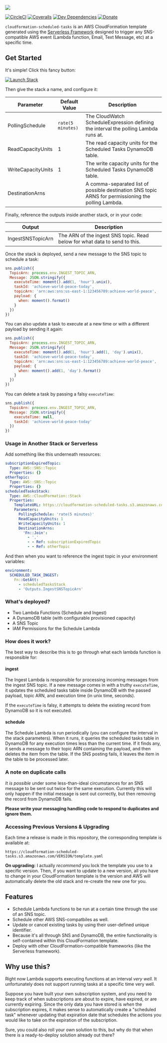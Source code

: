 ![][header-image]

[![CircleCI](https://img.shields.io/circleci/build/github/sammarks/cloudformation-scheduled-tasks/master)](https://circleci.com/gh/sammarks/cloudformation-scheduled-tasks)
[![Coveralls](https://img.shields.io/coveralls/sammarks/cloudformation-scheduled-tasks.svg)](https://coveralls.io/github/sammarks/cloudformation-scheduled-tasks)
[![Dev Dependencies](https://david-dm.org/sammarks/cloudformation-scheduled-tasks/dev-status.svg)](https://david-dm.org/sammarks/cloudformation-scheduled-tasks?type=dev)
[![Donate](https://img.shields.io/badge/donate-paypal-blue.svg)](https://paypal.me/sammarks15)

`cloudformation-scheduled-tasks` is an AWS CloudFormation template generated using the
[Serverless Framework](https://serverless.com) designed to trigger any SNS-compatible AWS
event (Lambda function, Email, Text Message, etc) at a specific time.

## Get Started

It's simple! Click this fancy button:

[![Launch Stack](https://s3.amazonaws.com/cloudformation-examples/cloudformation-launch-stack.png)](https://console.aws.amazon.com/cloudformation/home?region=us-east-1#/stacks/new?stackName=scheduled-tasks&templateURL=https://cloudformation-scheduled-tasks.s3.amazonaws.com/template.yaml)

Then give the stack a name, and configure it:

| Parameter | Default Value | Description |
| --- | --- | --- |
| PollingSchedule | `rate(5 minutes)` | The CloudWatch ScheduleExpression defining the interval the polling Lambda runs at. |
| ReadCapacityUnits | 1 | The read capacity units for the Scheduled Tasks DynamoDB table. |
| WriteCapacityUnits | 1 | The write capacity units for the Scheduled Tasks DynamoDB table. |
| DestinationArns | | A comma-separated list of possible destination SNS topic ARNS for permissioning the polling Lambda. |

Finally, reference the outputs inside another stack, or in your code:

| Output | Description |
| --- | --- |
| IngestSNSTopicArn | The ARN of the ingest SNS topic. Read below for what data to send to this. |

Once the stack is deployed, send a new message to the SNS topic to schedule a task:

```js
sns.publish({
  TopicArn: process.env.INGEST_TOPIC_ARN,
  Message: JSON.stringify({
    executeTime: moment().add(1, 'hour').unix(),
    taskId: 'achieve-world-peace-today',
    topicArn: 'arn:aws:sns:us-east-1:123456789:achieve-world-peace',
    payload: {
      when: moment().format()
    }
  })
})
```

You can also update a task to execute at a new time or with a different payload by sending it again:

```js
sns.publish({
  TopicArn: process.env.INGEST_TOPIC_ARN,
  Message: JSON.stringify({
    executeTime: moment().add(1, 'hour').add(1, 'day').unix(),
    taskId: 'achieve-world-peace-today',
    topicArn: 'arn:aws:sns:us-east-1:123456789:achieve-world-peace',
    payload: {
      when: moment().add(1, 'day').format()
    }
  })
})
```

You can delete a task by passing a falsy `executeTime`:

```js
sns.publish({
  TopicArn: process.env.INGEST_TOPIC_ARN,
  Message: JSON.stringify({
    executeTime: null,
    taskId: 'achieve-world-peace-today'
  })
})
```

### Usage in Another Stack or Serverless

Add something like this underneath resources:

```yaml
subscriptionExpiredTopic:
  Type: AWS::SNS::Topic
  Properties: {}
otherTopic:
  Type: AWS::SNS::Topic
  Properties: {}
scheduledTasksStack:
  Type: AWS::CloudFormation::Stack
  Properties:
    TemplateURL: https://cloudformation-scheduled-tasks.s3.amazonaws.com/VERSION/template.yaml
    Parameters:
      PollingSchedule: 'rate(5 minutes)'
      ReadCapacityUnits: 1
      WriteCapacityUnits: 1
      DestinationArns:
        'Fn::Join':
          - ','
          - - Ref: subscriptionExpiredTopic
          - - Ref: otherTopic
```

And then when you want to reference the ingest topic in your environment variables:

```yaml
environment:
  SCHEDULED_TASK_INGEST:
    Fn::GetAtt:
      - scheduledTasksStack
      - 'Outputs.IngestSNSTopicArn'
```

### What's deployed?

- Two Lambda Functions (Schedule and Ingest)
- A DynamoDB table (with configurable provisioned capacity)
- A SNS Topic
- IAM Permissions for the Schedule Lambda

### How does it work?

The best way to describe this is to go through what each lambda function is responsible for:

#### ingest

The Ingest Lambda is responsible for processing incoming messages from the ingest SNS topic.
If a new message comes in with a truthy `executeTime`, it updates the scheduled tasks table
inside DynamoDB with the passed payload, topic ARN, and execution time (in unix time, seconds).

If the `executeTime` is falsy, it attempts to delete the existing record from DynamoDB so it
is not executed.

#### schedule

The Schedule Lambda is run periodically (you can configure the interval in the stack parameters).
When it runs, it queries the scheduled tasks table in DynamoDB for any execution times less than
the current time. If it finds any, it sends a message to their topic ARN containing the payload,
and then deletes the item from the table. If the SNS posting fails, it leaves the item in the
table to be processed later.

### A note on duplicate calls

_It is possible_ under some less-than-ideal circumstances for an SNS message to be sent out twice
for the same execution. Currently this will only happen if the initial message is sent out correctly,
but then removing the record from DynamoDB fails.

**Please write your messaging handling code to respond to duplicates and ignore them.**

### Accessing Previous Versions & Upgrading

Each time a release is made in this repository, the corresponding template is available at:

```
https://cloudformation-scheduled-tasks.s3.amazonaws.com/VERSION/template.yaml
```

**On upgrading:** I actually _recommend_ you lock the template you use to a specific version.
Then, if you want to update to a new version, all you have to change in your CloudFormation
template is the version and AWS will automatically delete the old stack and re-create the
new one for you.

## Features

- Schedule Lambda functions to be run at a certain time through the use of an SNS topic.
- Schedule other AWS SNS-compatbiles as well.
- Update or cancel existing tasks by using their user-defined unique identifier.
- Because it's all through SNS and DynamoDB, the entire functionality is self-contained within this
  CloudFormation template.
- Deploy with other CloudFormation-compatible frameworks (like the Serverless framework).

## Why use this?

Right now Lambda supports executing functions at an interval _very well._ It unfortunately does not
support running tasks at a specific time very well.

Suppose you have built your own subscription system, and you need to keep track of when subscriptions
are about to expire, have expired, or are currently expiring. Since the only data you have stored is
_when_ the subscription expires, it makes sense to automatically create a "scheduled task" whenever
updating that expiration date that schedules the actions you would like to take on the expiration
of the subscription.

Sure, you could also roll your own solution to this, but why do that when there is a ready-to-deploy
solution already out there?

[header-image]: https://raw.githubusercontent.com/sammarks/art/master/cloudformation-scheduled-tasks/header.jpg
